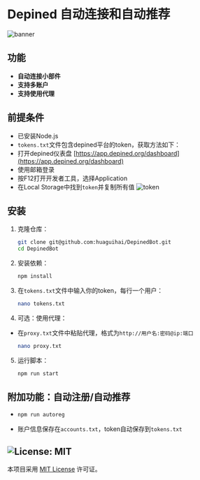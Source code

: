 # Depined 自动连接和自动推荐

![banner](image.png)

## 功能

- **自动连接小部件**
- **支持多账户**
- **支持使用代理**

## 前提条件

- 已安装Node.js
- `tokens.txt`文件包含depined平台的token，获取方法如下：
- 打开depined仪表盘 [https://app.depined.org/dashboard](https://app.depined.org/dashboard)
- 使用邮箱登录
- 按F12打开开发者工具，选择Application
- 在Local Storage中找到`token`并复制所有值
    ![token](image-1.png)

## 安装

1. 克隆仓库：
    ```sh
    git clone git@github.com:huaguihai/DepinedBot.git
    cd DepinedBot
    ```

2. 安装依赖：
    ```sh
    npm install
    ```
3. 在`tokens.txt`文件中输入你的token，每行一个用户：
    ```sh
    nano tokens.txt
    ```
4. 可选：使用代理：
- 在`proxy.txt`文件中粘贴代理，格式为`http://用户名:密码@ip:端口`
    ```sh
    nano proxy.txt
    ```
5. 运行脚本：
    ```sh
    npm run start
    ```

## 附加功能：自动注册/自动推荐
-   ```bash
    npm run autoreg
    ```
- 账户信息保存在`accounts.txt`，token自动保存到`tokens.txt`
## ![License: MIT](https://img.shields.io/badge/License-MIT-yellow.svg)

本项目采用 [MIT License](LICENSE) 许可证。
